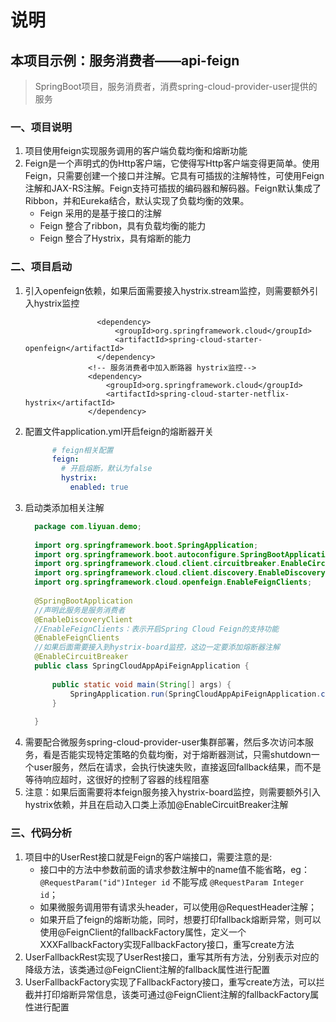 # 说明

## 本项目示例：服务消费者——api-feign
> SpringBoot项目，服务消费者，消费spring-cloud-provider-user提供的服务
  
### 一、项目说明
1. 项目使用feign实现服务调用的客户端负载均衡和熔断功能
2. Feign是一个声明式的伪Http客户端，它使得写Http客户端变得更简单。使用Feign，只需要创建一个接口并注解。它具有可插拔的注解特性，可使用Feign 注解和JAX-RS注解。Feign支持可插拔的编码器和解码器。Feign默认集成了Ribbon，并和Eureka结合，默认实现了负载均衡的效果。
    - Feign 采用的是基于接口的注解
    - Feign 整合了ribbon，具有负载均衡的能力
    - Feign 整合了Hystrix，具有熔断的能力
     
### 二、项目启动
1. 引入openfeign依赖，如果后面需要接入hystrix.stream监控，则需要额外引入hystrix监控
    ```pom
                    <dependency>
                        <groupId>org.springframework.cloud</groupId>
                        <artifactId>spring-cloud-starter-openfeign</artifactId>
                    </dependency>
                  <!-- 服务消费者中加入断路器 hystrix监控-->
                  <dependency>
                      <groupId>org.springframework.cloud</groupId>
                      <artifactId>spring-cloud-starter-netflix-hystrix</artifactId>
                  </dependency>
    ```
2. 配置文件application.yml开启feign的熔断器开关
    ```yaml
          # feign相关配置
          feign:
            # 开启熔断，默认为false
            hystrix:
              enabled: true
    ```
3. 启动类添加相关注解
    ```java
      package com.liyuan.demo;
      
      import org.springframework.boot.SpringApplication;
      import org.springframework.boot.autoconfigure.SpringBootApplication;
      import org.springframework.cloud.client.circuitbreaker.EnableCircuitBreaker;
      import org.springframework.cloud.client.discovery.EnableDiscoveryClient;
      import org.springframework.cloud.openfeign.EnableFeignClients;
      
      @SpringBootApplication
      //声明此服务是服务消费者
      @EnableDiscoveryClient
      //EnableFeignClients：表示开启Spring Cloud Feign的支持功能
      @EnableFeignClients
      //如果后面需要接入到hystrix-board监控，这边一定要添加熔断器注解
      @EnableCircuitBreaker
      public class SpringCloudAppApiFeignApplication {
      
          public static void main(String[] args) {
              SpringApplication.run(SpringCloudAppApiFeignApplication.class, args);
          }
      
      }
    ```
4. 需要配合微服务spring-cloud-provider-user集群部署，然后多次访问本服务，看是否能实现特定策略的负载均衡，对于熔断器测试，只需shutdown一个user服务，然后在请求，会执行快速失败，直接返回fallback结果，而不是等待响应超时，这很好的控制了容器的线程阻塞
5. 注意：如果后面需要将本feign服务接入hystrix-board监控，则需要额外引入hystrix依赖，并且在启动入口类上添加@EnableCircuitBreaker注解

### 三、代码分析
1. 项目中的UserRest接口就是Feign的客户端接口，需要注意的是:
    - 接口中的方法中参数前面的请求参数注解中的name值不能省略，eg： `@RequestParam("id")Integer id` 不能写成 `@RequestParam Integer id`；
    - 如果微服务调用带有请求头header，可以使用@RequestHeader注解；
    - 如果开启了feign的熔断功能，同时，想要打印fallback熔断异常，则可以使用@FeignClient的fallbackFactory属性，定义一个XXXFallbackFactory实现FallbackFactory接口，重写create方法
2. UserFallbackRest实现了UserRest接口，重写其所有方法，分别表示对应的降级方法，该类通过@FeignClient注解的fallback属性进行配置
3. UserFallbackFactory实现了FallbackFactory<T>接口，重写create方法，可以拦截并打印熔断异常信息，该类可通过@FeignClient注解的fallbackFactory属性进行配置
